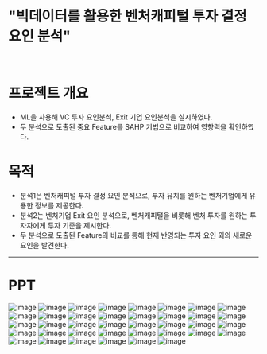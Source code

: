 # **"빅데이터를 활용한 벤처캐피털 투자 결정요인 분석"**
<br>



# **프로젝트 개요**
- ML을 사용해 VC 투자 요인분석, Exit 기업 요인분석을 실시하였다.
- 두 분석으로 도출된 중요 Feature를 SAHP 기법으로 비교하여 영향력을 확인하였다.



# **목적**
- 분석1은 벤처캐피털 투자 결정 요인 분석으로, 투자 유치를 원하는 벤처기업에게 유용한 정보를 제공한다.
- 분석2는 벤처기업 Exit 요인 분석으로, 벤처캐피털을 비롯해 벤처 투자를 원하는 투자자에게 투자 기준을 제시한다.
- 두 분석으로 도출된 Feature의 비교를 통해 현재 반영되는 투자 요인 외의 새로운 요인을 발견한다.



---
# **PPT**
![image](https://github.com/shoni0325/Project_1/assets/129731878/7bbce879-fc9d-4e6b-9c22-649dbbd1c8c2)
![image](https://github.com/shoni0325/Project_1/assets/129731878/7b9ffab0-725f-44b4-988c-6827bb01ef9b)
![image](https://github.com/shoni0325/Project_1/assets/129731878/c9c01cd0-7fc0-4365-a8fb-3683155954bf)
![image](https://github.com/shoni0325/Project_1/assets/129731878/dffab1cf-4b98-4a8e-af06-63df1f49b35e)
![image](https://github.com/shoni0325/Project_1/assets/129731878/40b3e750-d0d1-46cf-aa53-3ccaa510e7b4)
![image](https://github.com/shoni0325/Project_1/assets/129731878/079d683a-1ca6-4cdd-83bf-9e3b1fa5e4fc)
![image](https://github.com/shoni0325/Project_1/assets/129731878/be99eb8a-b491-480e-ab68-9c788c16862b)
![image](https://github.com/shoni0325/Project_1/assets/129731878/80b85a4f-bad4-4a06-ba60-52b4a647af25)
![image](https://github.com/shoni0325/Project_1/assets/129731878/016f0a0c-c16e-4f50-9bda-02b8760a4ae5)
![image](https://github.com/shoni0325/Project_1/assets/129731878/d624fa79-0b30-4afb-98eb-3f1f4fa8bf4b)
![image](https://github.com/shoni0325/Project_1/assets/129731878/51f18001-88e9-4c66-864b-f27623d7be3f)
![image](https://github.com/shoni0325/Project_1/assets/129731878/ab72de43-0dfa-4af6-a3e3-57d3c3d6fdff)
![image](https://github.com/shoni0325/Project_1/assets/129731878/f37e5328-69a0-44b7-9a75-ccedddf094c3)
![image](https://github.com/shoni0325/Project_1/assets/129731878/12c15e05-169e-423c-962d-147fc72b1cd2)
![image](https://github.com/shoni0325/Project_1/assets/129731878/365fa930-0ec6-4bf0-a896-c28c6307381a)
![image](https://github.com/shoni0325/Project_1/assets/129731878/9beba5a7-f07c-4947-afdc-9e7650a7d706)
![image](https://github.com/shoni0325/Project_1/assets/129731878/c182fca5-c662-4f53-ab4e-f839bc8cc06a)
![image](https://github.com/shoni0325/Project_1/assets/129731878/3b276b96-d968-445e-8844-f2b24d3f5ac6)
![image](https://github.com/shoni0325/Project_1/assets/129731878/9c27ed5d-e101-4153-880d-a17e11b95c0b)
![image](https://github.com/shoni0325/Project_1/assets/129731878/043f302c-c5ce-4c85-850f-b419628d55ea)
![image](https://github.com/shoni0325/Project_1/assets/129731878/574eb1e8-8bb4-4328-bacb-9610066d63bf)
![image](https://github.com/shoni0325/Project_1/assets/129731878/2455f22f-b43a-4c93-803d-e40bb65b35ef)
![image](https://github.com/shoni0325/Project_1/assets/129731878/0d1e1979-9511-471a-ac15-c16fc804c3b1)
![image](https://github.com/shoni0325/Project_1/assets/129731878/708c92e8-0349-4eb5-915e-619c61e5496f)
![image](https://github.com/shoni0325/Project_1/assets/129731878/29188125-da94-49f3-a0d7-b4b5849e349c)
![image](https://github.com/shoni0325/Project_1/assets/129731878/600f3d25-57ad-431c-b462-14d31857283e)
![image](https://github.com/shoni0325/Project_1/assets/129731878/1395db80-2606-4ab9-8d1e-9abddf955aa1)
![image](https://github.com/shoni0325/Project_1/assets/129731878/88584b05-36e1-4c60-8a76-328fcaa1bd5e)
![image](https://github.com/shoni0325/Project_1/assets/129731878/284ce321-e1fb-45bf-b1d2-3b95baa222fc)
![image](https://github.com/shoni0325/Project_1/assets/129731878/39288591-2387-4175-b013-f5fe9a8716ef)
![image](https://github.com/shoni0325/Project_1/assets/129731878/5593c783-1c70-404d-b7b1-76631fddb880)
![image](https://github.com/shoni0325/Project_1/assets/129731878/648e0a3d-e8a7-48ef-8dd7-377685781368)
![image](https://github.com/shoni0325/Project_1/assets/129731878/de88360f-c1aa-476d-8bce-c876c34e0cf0)
![image](https://github.com/shoni0325/Project_1/assets/129731878/2e25cb96-47fd-45fd-931f-a5b6c5c02ec3)
![image](https://github.com/shoni0325/Project_1/assets/129731878/5a46f20d-2813-4dbb-9d6a-02c1a7998f5a)
![image](https://github.com/shoni0325/Project_1/assets/129731878/f8a4d2cf-c701-4cd5-93de-a0b9dd14bda1)
![image](https://github.com/shoni0325/Project_1/assets/129731878/9ee529c7-a0b5-4210-9b11-ef5c00e465c9)
![image](https://github.com/shoni0325/Project_1/assets/129731878/01256f92-35f9-431c-9b0f-811843757719)

